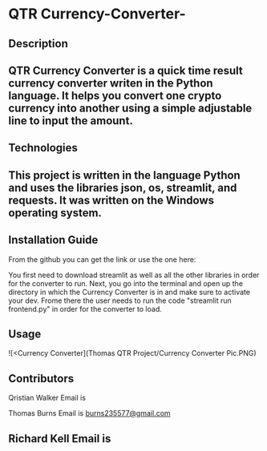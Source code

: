 # QTR Currency-Converter-

## Description

QTR Currency Converter  is a quick time result currency converter writen in the Python language. It helps you convert one crypto currency into another using a simple adjustable line to input the amount.
---


## Technologies

This project is written in the language Python and uses the libraries json, os, streamlit, and requests. It was written on the Windows operating system.
---

## Installation Guide


From the github you can get the link or use the one here:



You first need to download streamlit as well as all the other libraries in order for the converter to run. Next, you go into the terminal and open up the directory in which the Currency Converter is in and make sure to activate your dev. Frome there the user needs to run the code "streamlit run frontend.py" in order for the converter to load.


## Usage

![<Currency Converter](Thomas QTR Project/Currency Converter Pic.PNG)




## Contributors
 
Qristian Walker
Email is

Thomas Burns
Email is burns235577@gmail.com

Richard Kell
Email is
---